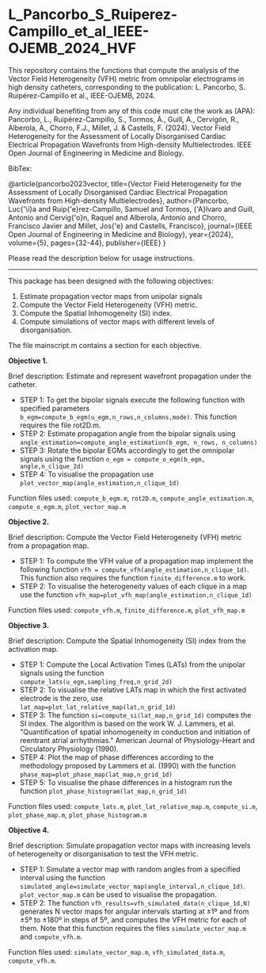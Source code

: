 # L_Pancorbo_S_Ruiperez-Campillo_et_al_IEEE-OJEMB_2024_HVF
This repository contains the functions that compute the analysis of the Vector Field Heterogeneity (VFH) metric from omnipolar electrograms in high density catheters, corresponding to the publication: L. Pancorbo, S. Ruipérez-Campillo et al., IEEE-OJEMB, 2024.

Any individual benefiting from any of this code must cite the work as (APA): Pancorbo, L., Ruipérez-Campillo, S., Tormos, Á., Guill, A., Cervigón, R., Alberola, A., Chorro, F.J., Millet, J. & Castells, F. (2024). Vector Field Heterogeneity for the Assessment of Locally Disorganised Cardiac Electrical Propagation Wavefronts from High-density Multielectrodes. IEEE Open Journal of Engineering in Medicine and Biology.

BibTex:

@article{pancorbo2023vector, title={Vector Field Heterogeneity for the Assessment of Locally Disorganised Cardiac Electrical Propagation Wavefronts from High-density Multielectrodes}, author={Pancorbo, Luc{\'\i}a and Ruip{\'e}rez-Campillo, Samuel and Tormos, {\'A}lvaro and Guill, Antonio and Cervig{\'o}n, Raquel and Alberola, Antonio and Chorro, Francisco Javier and Millet, Jos{\'e} and Castells, Francisco}, journal={IEEE Open Journal of Engineering in Medicine and Biology}, year={2024}, volume={5}, pages={32-44}, publisher={IEEE} }

Please read the description below for usage instructions.

---

This package has been designed with the following objectives:
1. Estimate propagation vector maps from unipolar signals
2. Compute the Vector Field Heterogeneity (VFH) metric.
3. Compute the Spatial Inhomogeneity (SI) index.
4. Compute simulations of vector maps with different levels of disorganisation.

The file mainscript.m contains a section for each objective.

**Objective 1.**

Brief description: Estimate and represent wavefront propagation under the catheter.

- STEP 1: To get the bipolar signals execute the following function with specified parameters `b_egm=compute_b_egm(u_egm,n_rows,n_columns,mode)`. This function requires the file rot2D.m.
- STEP 2: Estimate propagation angle from the bipolar signals using `angle_estimation=compute_angle_estimation(b_egm, n_rows, n_columns)`
- STEP 3: Rotate the bipolar EGMs accordingly to get the omnipolar signals using the function `o_egm = compute_o_egm(b_egm, angle,n_clique_2d)`
- STEP 4: To visualise the propagation use `plot_vector_map(angle_estimation,n_clique_1d)`

Function files used: `compute_b_egm.m`, `rot2D.m`, `compute_angle_estimation.m`, `compute_o_egm.m`, `plot_vector_map.m`

**Objective 2.**

Brief description: Compute the Vector Field Heterogeneity (VFH) metric from a propagation map.

- STEP 1: To compute the VFH value of a propagation map implement the following function `vfh = compute_vfh(angle_estimation,n_clique_1d)`. This function also requires the function `finite_difference.m` to work.
- STEP 2: To visualise the heterogeneity values of each clique in a map use the function `vfh_map=plot_vfh_map(angle_estimation,n_clique_1d)`

Function files used: `compute_vfh.m`, `finite_difference.m`, `plot_vfh_map.m`

**Objective 3.**

Brief description: Compute the Spatial Inhomogeneity (SI) index from the activation map.

- STEP 1: Compute the Local Activation Times (LATs) from the unipolar signals using the function `compute_lats(u_egm,sampling_freq,n_grid_2d)`
- STEP 2: To visualise the relative LATs map in which the first activated electrode is the zero, use `lat_map=plot_lat_relative_map(lat,n_grid_1d)`
- STEP 3: The function `si=compute_si(lat_map,n_grid_1d)` computes the SI index. The algorithm is based on the work W. J. Lammers, et al. "Quantification of spatial inhomogeneity in conduction and initiation of reentrant atrial arrhythmias." American Journal of Physiology-Heart and Circulatory Physiology (1990).
- STEP 4: Plot the map of phase differences according to the methodology proposed by Lammers et al. (1990) with the function `phase_map=plot_phase_map(lat_map,n_grid_1d)`
- STEP 5: To visualise the phase differences in a histogram run the function `plot_phase_histogram(lat_map,n_grid_1d)`

Function files used: `compute_lats.m`, `plot_lat_relative_map.m`, `compute_si.m`, `plot_phase_map.m`, `plot_phase_histogram.m`

**Objective 4.**

Brief description: Simulate propagation vector maps with increasing levels of heterogeneity or disorganisation to test the VFH metric.

- STEP 1: Simulate a vector map with random angles from a specified interval using the function `simulated_angle=simulate_vector_map(angle_interval,n_clique_1d)`. `plot_vector_map.m` can be used to visualise the propagation.
- STEP 2: The function `vfh_results=vfh_simulated_data(n_clique_1d,N)` generates N vector maps for angular intervals starting at ±1º and from ±5º to ±180º in steps of 5º, and computes the VFH metric for each of them. Note that this function requires the files `simulate_vector_map.m` and `compute_vfh.m`.

Function files used: `simulate_vector_map.m`, `vfh_simulated_data.m`, `compute_vfh.m`.
